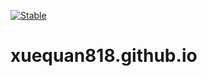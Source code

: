 [![Stable](https://img.shields.io/badge/docs-stable-blue.svg)](https://xuequan818.github.io)
# xuequan818.github.io